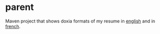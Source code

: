# parent

Maven project that shows doxia formats of my resume in [english](http://mikrethor.github.io/cv/0.0.1-SNAPSHOT/) and in [french](http://mikrethor.github.io/cv/0.0.1-SNAPSHOT/fr).

# 
